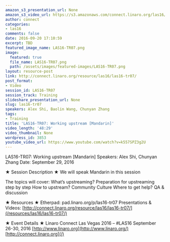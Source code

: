 ```yaml
---
amazon_s3_presentation_url: None
amazon_s3_video_url: https://s3.amazonaws.com/connect.linaro.org/las16/Videos/Thursday/LAS16-TR07%20Working%20upstream%20%28Mandarin%29.mp4
author: connect
categories:
- las16
comments: false
date: 2016-09-20 17:10:59
excerpt: TBD
featured_image_name: LAS16-TR07.png
image:
  featured: true
  file_name: LAS16-TR07.png
  path: /assets/images/featured-images/LAS16-TR07.png
layout: resource-post
link: http://connect.linaro.org/resource/las16/las16-tr07/
post_format:
- Video
session_id: LAS16-TR07
session_track: Training
slideshare_presentation_url: None
slug: las16-tr07
speakers: Alex Shi, Baolin Wang, Chunyan Zhang
tags:
- Training
title: 'LAS16-TR07: Working upstream [Mandarin]'
video_length: '48:29'
video_thumbnail: None
wordpress_id: 3853
youtube_video_url: https://www.youtube.com/watch?v=k557SPZ3g2U
---
```


LAS16-TR07: Working upstream [Mandarin]
Speakers: Alex Shi, Chunyan Zhang
Date: September 29, 2016

★ Session Description ★
We will speak Mandarin in this session

The topics will cover:
What’s upstreaming?
Preparation for upstreaming step by step
How to upstream?
Community Culture
Where to get help?
QA & discussion

★ Resources ★
Etherpad: pad.linaro.org/p/las16-tr07
Presentations & Videos: [http://connect.linaro.org/resource/las16/las16-tr07/](/resources/las16/las16-tr07/)

★ Event Details ★
Linaro Connect Las Vegas 2016 – #LAS16
September 26-30, 2016
[http://www.linaro.org](http://www.linaro.org/)
[http://connect.linaro.org](/)